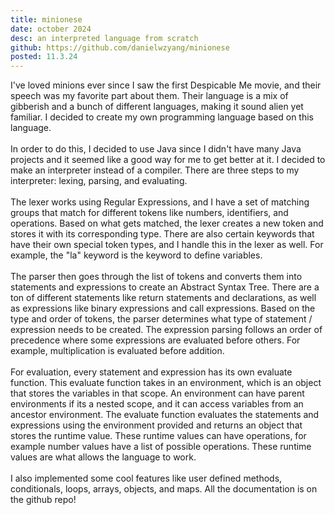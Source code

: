 ```yaml
---
title: minionese
date: october 2024
desc: an interpreted language from scratch
github: https://github.com/danielwzyang/minionese
posted: 11.3.24
---
```

I've loved minions ever since I saw the first Despicable Me movie, and their speech was my favorite part about them. Their language is a mix of gibberish and a bunch of different languages, making it sound alien yet familiar. I decided to create my own programming language based on this language.
<br><br>
In order to do this, I decided to use Java since I didn't have many Java projects and it seemed like a good way for me to get better at it. I decided to make an interpreter instead of a compiler. There are three steps to my interpreter: lexing, parsing, and evaluating.
<br><br>
The lexer works using Regular Expressions, and I have a set of matching groups that match for different tokens like numbers, identifiers, and operations. Based on what gets matched, the lexer creates a new token and stores it with its corresponding type. There are also certain keywords that have their own special token types, and I handle this in the lexer as well. For example, the "la" keyword is the keyword to define variables.
<br><br>
The parser then goes through the list of tokens and converts them into statements and expressions to create an Abstract Syntax Tree. There are a ton of different statements like return statements and declarations, as well as expressions like binary expressions and call expressions. Based on the type and order of tokens, the parser determines what type of statement / expression needs to be created. The expression parsing follows an order of precedence where some expressions are evaluated before others. For example, multiplication is evaluated before addition.
<br><br>
For evaluation, every statement and expression has its own evaluate function. This evaluate function takes in an environment, which is an object that stores the variables in that scope. An environment can have parent environments if its a nested scope, and it can access variables from an ancestor environment. The evaluate function evaluates the statements and expressions using the environment provided and returns an object that stores the runtime value. These runtime values can have operations, for example number values have a list of possible operations. These runtime values are what allows the language to work.
<br><br>
I also implemented some cool features like user defined methods, conditionals, loops, arrays, objects, and maps. All the documentation is on the github repo!